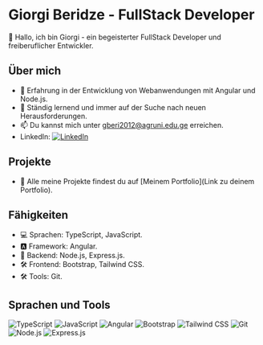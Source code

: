 # Giorgi Beridze - FullStack Developer

👋 Hallo, ich bin Giorgi - ein begeisterter FullStack Developer und freiberuflicher Entwickler.

## Über mich

- 💼 Erfahrung in der Entwicklung von Webanwendungen mit Angular und Node.js.
- 🌱 Ständig lernend und immer auf der Suche nach neuen Herausforderungen.
- 📫 Du kannst mich unter [gberi2012@agruni.edu.ge](mailto:gberi2012@agruni.edu.ge) erreichen.
- LinkedIn: [![LinkedIn](https://img.shields.io/badge/-LinkedIn-0077B5?logo=linkedin&logoColor=white&style=flat)](https://www.linkedin.com/in/giorgi-beridze-427902238/)

## Projekte

- 🚀 Alle meine Projekte findest du auf [Meinem Portfolio](Link zu deinem Portfolio).

## Fähigkeiten

- 💻 Sprachen: TypeScript, JavaScript.
- 🅰️ Framework: Angular.
- 🚀 Backend: Node.js, Express.js.
- 🛠️ Frontend: Bootstrap, Tailwind CSS.
- 🛠️ Tools: Git.



## Sprachen und Tools

![TypeScript](https://img.shields.io/badge/-TypeScript-3178C6?logo=typescript&logoColor=white&style=flat)
![JavaScript](https://img.shields.io/badge/-JavaScript-F7DF1E?logo=javascript&logoColor=black&style=flat)
![Angular](https://img.shields.io/badge/-Angular-DD0031?logo=angular&logoColor=white&style=flat)
![Bootstrap](https://img.shields.io/badge/-Bootstrap-563D7C?logo=bootstrap&logoColor=white&style=flat)
![Tailwind CSS](https://img.shields.io/badge/-Tailwind%20CSS-38B2AC?logo=tailwind-css&logoColor=white&style=flat)
![Git](https://img.shields.io/badge/-Git-F05032?logo=git&logoColor=white&style=flat)
![Node.js](https://img.shields.io/badge/-Node.js-339933?logo=node.js&logoColor=white&style=flat)
![Express.js](https://img.shields.io/badge/-Express.js-000000?logo=express&logoColor=white&style=flat)
